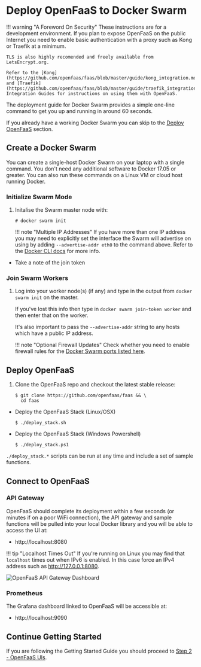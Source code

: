 # Deploy OpenFaaS to Docker Swarm

!!! warning "A Foreword On Security"
    These instructions are for a development environment. If you plan to expose OpenFaaS on the public Internet you need to enable basic authentication with a proxy such as Kong or Traefik at a minimum.

    TLS is also highly recomended and freely available from LetsEncrypt.org.

    Refer to the [Kong](https://github.com/openfaas/faas/blob/master/guide/kong_integration.md) and [Traefik](https://github.com/openfaas/faas/blob/master/guide/traefik_integration.md) Integration Guides for instructions on using them with OpenFaaS.

The deployment guide for Docker Swarm provides a simple one-line command to get you up and running in around 60 seconds.

If you already have a working Docker Swarm you can skip to the [Deploy OpenFaaS](#deploy-openfaas) section.

## Create a Docker Swarm

You can create a single-host Docker Swarm on your laptop with a single command. You don't need any additional software to Docker 17.05 or greater. You can also run these commands on a Linux VM or cloud host running Docker.

### Initialize Swarm Mode

1. Initalise the Swarm master node with:

    ```
    # docker swarm init
    ```

    !!! note "Multiple IP Addresses"
        If you have more than one IP address you may need to explicitly set the interface the Swarm will advertise on using by adding `--advertise-addr eth0` to the command above. Refer to the [Docker CLI docs](https://docs.docker.com/engine/reference/commandline/swarm_init/#--advertise-addr) for more info.

* Take a note of the join token

### Join Swarm Workers

1. Log into your worker node(s) (if any) and type in the output from `docker swarm init` on the master.

    If you've lost this info then type in `docker swarm join-token worker` and then enter that on the worker.

    It's also important to pass the `--advertise-addr` string to any hosts which have a public IP address.

    !!! note "Optional Firewall Updates"
        Check whether you need to enable firewall rules for the [Docker Swarm ports listed here](https://docs.docker.com/engine/swarm/swarm-tutorial/).

## Deploy OpenFaaS

1. Clone the OpenFaaS repo and checkout the latest stable release:

    ```
    $ git clone https://github.com/openfaas/faas && \
      cd faas
    ```

* Deploy the OpenFaaS Stack (Linux/OSX)
    ```
    $ ./deploy_stack.sh
    ```

* Deploy the OpenFaaS Stack (Windows Powershell)
    ```
    $ ./deploy_stack.ps1
    ```

`./deploy_stack.*` scripts can be run at any time and include a set of sample functions.


## Connect to OpenFaaS

### API Gateway

OpenFaaS should complete its deployment within a few seconds (or minutes if on a poor WiFi connection), the API gateway and sample functions will be pulled into your local Docker library and you will be able to access the UI at:

* http://localhost:8080

!!! tip "Localhost Times Out"
    If you're running on Linux you may find that `localhost` times out when IPv6 is enabled. In this case force an IPv4 address such as http://127.0.0.1:8080.

![OpenFaaS API Gateway Dashboard](https://camo.githubusercontent.com/4981b6203dfdb3c668d16326b184f7fbe0287132/68747470733a2f2f7062732e7477696d672e636f6d2f6d656469612f4337626b705a62577741416e4b73782e6a7067)

### Prometheus

The Grafana dashboard linked to OpenFaaS will be accessible at:

* http://localhost:9090

## Continue Getting Started

If you are following the Getting Started Guide you should proceed to [Step 2 - OpenFaaS UIs](#).
